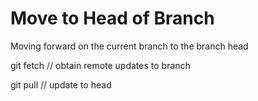 # Move to Head of Branch

Moving forward on the current branch to the branch head

git fetch   // obtain remote updates to branch

git pull     // update to head
